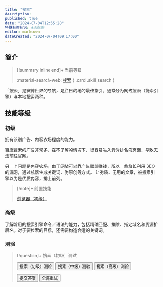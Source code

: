 ```yaml
---
title: "搜索"
description:
published: true
date: "2024-07-04T12:55:28"
特殊标签标记: #无标签
editor: markdown
dateCreated: "2024-07-04T09:17:00"
---
```


## 简介

> [!summary inline end]+ 当前等级
>
> <div class="grid" markdown>
>
> :material-search-web: [搜索](./search.md)
> { .card .skill_search }
>
> </div>

「搜索」是赛博世界的导航，是往目的地的最佳指引。通常分为网络搜索（搜索引擎）与本地搜索两种。

## 技能等级

### 初级

拥有识别广告、内容农场程度的能力。

百度搜索的广告非常多，在不了解的情况下，很容易进入竞价排名的页面，导致无法前往官网。

另一个问题是内容农场，由于网站可以靠广告联盟赚钱，所以一些站长利用 SEO 的漏洞，通过机器生成关键词、伪原创等方式。
让劣质、无用的文章，被搜索引擎以为是优质内容，排上前列。

> [!note]+ 前置技能
>
> [浏览器（初级）](./browser.md)

### 高级

了解常用的搜索引擎命令／语法的能力，包括精确匹配、排除、指定域名和资源扩展名。对于要检索的目标，还需要构造合适的关键词。

### 测验

> [!question]+ 搜索（初级）测试
>
> <div class="button-container">
>     <button class="md-button" onclick="changeQuiz('search_primary')">搜索（初级）测验</button>
>     <button class="md-button" onclick="changeQuiz('search_intermediate')">搜索（中级）测验</button>
>     <button class="md-button" onclick="changeQuiz('search_advanced')">搜索（高级）测验</button>
> </div>
>
> <div class="container">
>     <div class="question-container" data-quiz="search_primary">
>         <div class="question" id="question"></div>
>         <ul class="task-list" id="answers"></ul>
>         <button class="md-button" onclick="submitAnswer()">提交答案</button>
>         <button class="md-button" onclick="retryQuiz()">全部重试</button>
>     </div>
> </div>

<script>
    // 题目数据，假设从 JSON 文件或其他数据源加载
    const quizData = {
        "search_primary": {
            "title": "搜索技能测验",
            "questions": [
                {
                    "question": "如何识别正确的 Steam 官网？",
                    "answers": [
                        "<div class='result-item'><span style='color:var(--md-typeset-a-color);'>欢迎来到stbig-正版游戏-客户端下载</span><p>stbig客户端下载，专业游戏平台，为玩家免费领取海量奖品...</p><div class='company-info'>杭州市生物科技有限公司 - 广告</div>", // 0
                        "<div class='result-item'><span style='color:var(--md-typeset-a-color);'>Steam正版下载-安全流畅</span><p>steam正版账号购买，玩家可以在商城购买国区、美区等多地区正版账号...</p><div class='company-info'>武汉兴洪山区网络科技有限公司 - 广告</div></div>", // 1
                        "<div class='result-item'><span style='color:var(--md-typeset-a-color);'>games on steam - 欢迎来到 Steam</span> <span class='official'>官方</span><p>The Steam Summer Sale is on now — find great deals on thousands of games! Plus claim a daily sticker...</p><div class='company-info'>store.steampowered.com</div></div>" // 2
                    ],
                    "correct_answer": 2
                },
                {
                    "question": "如何使用百度搜索某个游戏？",
                    "answers": [
                        "打开浏览器，输入游戏名称，点击搜索",
                        "在搜索结果中点击第一个链接",
                        "随便选择一个结果"
                    ],
                    "correct_answer": 0
                },
                {
                    "question": "如何避免内容农场？",
                    "answers": [
                        "识别广告和低质量内容",
                        "只相信排名靠前的结果",
                        "不使用搜索引擎"
                    ],
                    "correct_answer": 0
                }
            ]
        },
        "search_intermediate": {
            "title": "中级搜索技能测验",
            "questions": [
                {
                    "question": "占位题目 1",
                    "answers": [
                        "答案选项 1",
                        "答案选项 2",
                        "答案选项 3"
                    ],
                    "correct_answer": 2
                }
            ]
        },
        "search_advanced": {
            "title": "高级搜索技能测验",
            "questions": [
                // 高级搜索技能的题目数据
            ]
        }
    };
</script>
